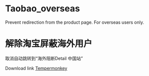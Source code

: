 # Taobao_overseas
Prevent redirection from the product page. For overseas users only.

# 解除淘宝屏蔽海外用户
取消自动跳转到“海外阻断Detail 中国站”

Download link
[Tempermonkey](https://greasyfork.org/zh-CN/scripts/389760-%E8%A7%A3%E9%99%A4%E6%B7%98%E5%AE%9D%E5%B1%8F%E8%94%BD%E6%B5%B7%E5%A4%96%E7%94%A8%E6%88%B7)
